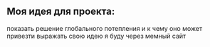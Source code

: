 ## Моя идея для проекта:
показать решение глобального потепления и к чему оно может привезти 
выражать свою идею я буду через мемный сайт 
